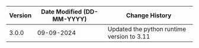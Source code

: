 | **Version** | **Date Modified (DD-MM-YYYY)** | **Change History**                                                 |
|-------------|--------------------------------|--------------------------------------------------------------------| 
| 3.0.0       | 09-09-2024                     |	Updated the python runtime version to 3.11   |
